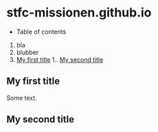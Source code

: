 # stfc-missionen.github.io

* Table of contents
1. bla
1. blubber
1. [My first title](#my-first-title)
1.. [My second title](#my-second-title)

## My first title
Some text.
## My second title
